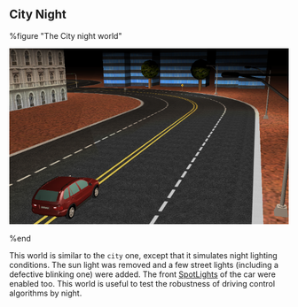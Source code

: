 ## City Night

%figure "The City night world"

![city_night.png](images/city_night.png)

%end

This world is similar to the `city` one, except that it simulates night lighting conditions.
The sun light was removed and a few street lights (including a defective blinking one) were added.
The front [SpotLights](../reference/spotlight.md) of the car were enabled too.
This world is useful to test the robustness of driving control algorithms by night.
